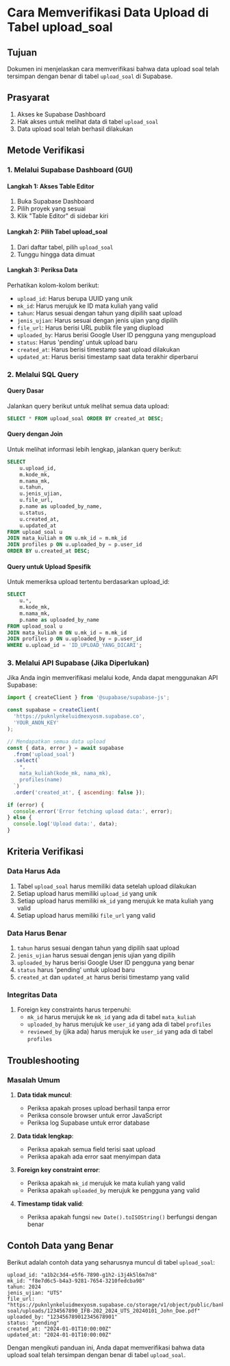 # Cara Memverifikasi Data Upload di Tabel upload_soal

## Tujuan

Dokumen ini menjelaskan cara memverifikasi bahwa data upload soal telah tersimpan dengan benar di tabel `upload_soal` di Supabase.

## Prasyarat

1. Akses ke Supabase Dashboard
2. Hak akses untuk melihat data di tabel `upload_soal`
3. Data upload soal telah berhasil dilakukan

## Metode Verifikasi

### 1. Melalui Supabase Dashboard (GUI)

#### Langkah 1: Akses Table Editor
1. Buka Supabase Dashboard
2. Pilih proyek yang sesuai
3. Klik "Table Editor" di sidebar kiri

#### Langkah 2: Pilih Tabel upload_soal
1. Dari daftar tabel, pilih `upload_soal`
2. Tunggu hingga data dimuat

#### Langkah 3: Periksa Data
Perhatikan kolom-kolom berikut:
- `upload_id`: Harus berupa UUID yang unik
- `mk_id`: Harus merujuk ke ID mata kuliah yang valid
- `tahun`: Harus sesuai dengan tahun yang dipilih saat upload
- `jenis_ujian`: Harus sesuai dengan jenis ujian yang dipilih
- `file_url`: Harus berisi URL publik file yang diupload
- `uploaded_by`: Harus berisi Google User ID pengguna yang mengupload
- `status`: Harus 'pending' untuk upload baru
- `created_at`: Harus berisi timestamp saat upload dilakukan
- `updated_at`: Harus berisi timestamp saat data terakhir diperbarui

### 2. Melalui SQL Query

#### Query Dasar
Jalankan query berikut untuk melihat semua data upload:

```sql
SELECT * FROM upload_soal ORDER BY created_at DESC;
```

#### Query dengan Join
Untuk melihat informasi lebih lengkap, jalankan query berikut:

```sql
SELECT 
    u.upload_id,
    m.kode_mk,
    m.nama_mk,
    u.tahun,
    u.jenis_ujian,
    u.file_url,
    p.name as uploaded_by_name,
    u.status,
    u.created_at,
    u.updated_at
FROM upload_soal u
JOIN mata_kuliah m ON u.mk_id = m.mk_id
JOIN profiles p ON u.uploaded_by = p.user_id
ORDER BY u.created_at DESC;
```

#### Query untuk Upload Spesifik
Untuk memeriksa upload tertentu berdasarkan upload_id:

```sql
SELECT 
    u.*,
    m.kode_mk,
    m.nama_mk,
    p.name as uploaded_by_name
FROM upload_soal u
JOIN mata_kuliah m ON u.mk_id = m.mk_id
JOIN profiles p ON u.uploaded_by = p.user_id
WHERE u.upload_id = 'ID_UPLOAD_YANG_DICARI';
```

### 3. Melalui API Supabase (Jika Diperlukan)

Jika Anda ingin memverifikasi melalui kode, Anda dapat menggunakan API Supabase:

```javascript
import { createClient } from '@supabase/supabase-js';

const supabase = createClient(
  'https://puknlynkeluidmexyosm.supabase.co',
  'YOUR_ANON_KEY'
);

// Mendapatkan semua data upload
const { data, error } = await supabase
  .from('upload_soal')
  .select(`
    *,
    mata_kuliah(kode_mk, nama_mk),
    profiles(name)
  `)
  .order('created_at', { ascending: false });

if (error) {
  console.error('Error fetching upload data:', error);
} else {
  console.log('Upload data:', data);
}
```

## Kriteria Verifikasi

### Data Harus Ada
1. Tabel `upload_soal` harus memiliki data setelah upload dilakukan
2. Setiap upload harus memiliki `upload_id` yang unik
3. Setiap upload harus memiliki `mk_id` yang merujuk ke mata kuliah yang valid
4. Setiap upload harus memiliki `file_url` yang valid

### Data Harus Benar
1. `tahun` harus sesuai dengan tahun yang dipilih saat upload
2. `jenis_ujian` harus sesuai dengan jenis ujian yang dipilih
3. `uploaded_by` harus berisi Google User ID pengguna yang benar
4. `status` harus 'pending' untuk upload baru
5. `created_at` dan `updated_at` harus berisi timestamp yang valid

### Integritas Data
1. Foreign key constraints harus terpenuhi:
   - `mk_id` harus merujuk ke `mk_id` yang ada di tabel `mata_kuliah`
   - `uploaded_by` harus merujuk ke `user_id` yang ada di tabel `profiles`
   - `reviewed_by` (jika ada) harus merujuk ke `user_id` yang ada di tabel `profiles`

## Troubleshooting

### Masalah Umum

1. **Data tidak muncul**:
   - Periksa apakah proses upload berhasil tanpa error
   - Periksa console browser untuk error JavaScript
   - Periksa log Supabase untuk error database

2. **Data tidak lengkap**:
   - Periksa apakah semua field terisi saat upload
   - Periksa apakah ada error saat menyimpan data

3. **Foreign key constraint error**:
   - Periksa apakah `mk_id` merujuk ke mata kuliah yang valid
   - Periksa apakah `uploaded_by` merujuk ke pengguna yang valid

4. **Timestamp tidak valid**:
   - Periksa apakah fungsi `new Date().toISOString()` berfungsi dengan benar

## Contoh Data yang Benar

Berikut adalah contoh data yang seharusnya muncul di tabel `upload_soal`:

```
upload_id: "a1b2c3d4-e5f6-7890-g1h2-i3j4k5l6m7n8"
mk_id: "f8e7d6c5-b4a3-9281-7654-3210fedcba98"
tahun: 2024
jenis_ujian: "UTS"
file_url: "https://puknlynkeluidmexyosm.supabase.co/storage/v1/object/public/bank-soal/uploads/1234567890_IFB-202_2024_UTS_20240101_John_Doe.pdf"
uploaded_by: "123456789012345678901"
status: "pending"
created_at: "2024-01-01T10:00:00Z"
updated_at: "2024-01-01T10:00:00Z"
```

Dengan mengikuti panduan ini, Anda dapat memverifikasi bahwa data upload soal telah tersimpan dengan benar di tabel `upload_soal`.